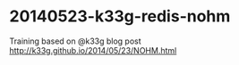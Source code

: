 20140523-k33g-redis-nohm
========================

Training based on @k33g blog post http://k33g.github.io/2014/05/23/NOHM.html
